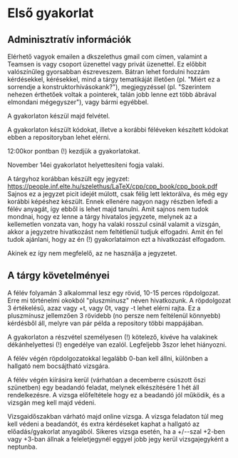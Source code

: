 # Első gyakorlat
## Adminisztratív információk

Elérhető vagyok emailen a dkszelethus <kukac> gmail <pont> com címen, valamint a Teamsen is vagy csoport üzenettel vagy privát üzenettel. Ez előbbit valószínűleg gyorsabban észreveszem. Bátran lehet fordulni hozzám kérdésekkel, kérésekkel, mind a tárgy tematikáját illetően (pl. "Miért ez a sorrendje a konstruktorhívásokank?"), megjegyzéssel (pl. "Szerintem nehezen érthetőek voltak a pointerek, talán jobb lenne ezt több ábrával elmondani mégegyszer"), vagy bármi egyébbel.

A gyakorlaton készül majd felvétel.

A gyakorlaton készült kódokat, illetve a korábbi féléveken készített kódokat ebben a repositoryban lehet elérni.

12:00kor pontban (!) kezdjük a gyakorlatokat.

November 14ei gyakorlatot helyettesíteni fogja valaki.

A tárgyhoz korábban készült egy jegyzet:
https://people.inf.elte.hu/szelethus/LaTeX/cpp/cpp_book/cpp_book.pdf
Sajnos ez a jegyzet picit idejét múlott, csak félig lett lektorálva, és még egy korábbi képéshez készült. Ennek ellenére nagyon nagy részben lefedi a félév anyagát, így ebből is lehet majd tanulni. Amit sajnos nem tudok mondnai, hogy ez lenne a tárgy hivatalos jegyzete, melynek az a kellemetlen vonzata van, hogy ha valaki rosszul csinál valamit a vizsgán, akkor a jegyzetre hivatkozást nem feltétlenül tudjuk elfogadni. Amit én fel tudok ajánlani, hogy az én (!) gyakorlataimon ezt a hivatkozást elfogadom.

Akinek ez így nem megfelelő, az ne használja a jegyzetet.

## A tárgy követelményei

A félév folyamán 3 alkalommal lesz egy rövid, 10-15 perces röpdolgozat. Erre mi történelmi okokból "pluszmínusz" néven hivatkozunk. A röpdolgozat 3 értékelésű, azaz vagy +t, vagy 0t, vagy -t lehet elérni rajta. Ez a pluszmínusz jellemzően 3 rövidebb (no persze nem feltélenül könnyebb) kérdésből áll, melyre van pár példa a repository többi mappájában. 

A gyakorlaton a részvétel személyesen (!) kötelező, kivéve ha valakinek dékánhelyettesi (!) engedélye van ezalól. Legfeljebb 3szor lehet hiányozni.

A félév végén röpdolgozatokkal legalább 0-ban kell állni, különben a hallgató nem bocsájtható vizsgára.

A félév végén kiírásira kerül (várhatóan a decemberre csúszott őszi szünetben) egy beadandó feladat, melynek elkészítésére 1 hét áll rendelkezésre. A vizsga előfeltétele hogy ez a beadandó jól működik, és a vizsgán meg kell majd védeni.

Vizsgaidőszakban várható majd online vizsga. A vizsga feladaton túl meg kell védeni a beadandót, és extra kérdéseket kaphat a hallgató az előadás/gyakorlat anyagából. Sikeres vizsga esetén, ha a +/--szal +2-ben vagy +3-ban állnak a feleletjegynél eggyel jobb jegy kerül vizsgajegyként a neptunba.
